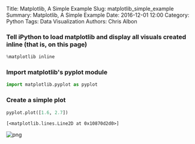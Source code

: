 Title: Matplotlib, A Simple Example
Slug: matplotlib_simple_example
Summary: Matplotlib, A Simple Example
Date: 2016-12-01 12:00
Category: Python
Tags: Data Visualization
Authors: Chris Albon



### Tell iPython to load matplotlib and display all visuals created inline (that is, on this page)


```python
%matplotlib inline
```

### Import matplotlib's pyplot module


```python
import matplotlib.pyplot as pyplot
```

### Create a simple plot


```python
pyplot.plot([1.6, 2.7])
```




    [<matplotlib.lines.Line2D at 0x10870d2d0>]




![png]({filename}/images/matplotlib_simple_example/output_6_1.png)

